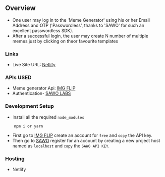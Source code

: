 ## Overview

- One user may log in to the 'Meme Generator' using his or her Email Address and OTP ('Passwordless', thanks to 'SAWO' for such an excellent passwordless SDK).
- After a successful login, the user may create N number of multiple memes just by clicking on theor favourite templates

### Links

- Live Site URL: [Netlify](memegeny.netlify.app)

### APIs USED

- Meme generator Api: [IMG FLIP](https://imgflip.com/api)
- Authentication- [SAWO LABS](https://sawolabs.com/)

### Development Setup

- Install all the required `node_modules`

```
    npm i or yarn
```

- First go to [IMG FLIP](https://imgflip.com/api) create an account for `free` and `copy` the API key.
- Then go to [SAWO](https://sawolabs.com/) register for an account by creating a new project host named as `localhost` and `copy` the `SAWO API KEY`.

### Hosting

- Netlify
